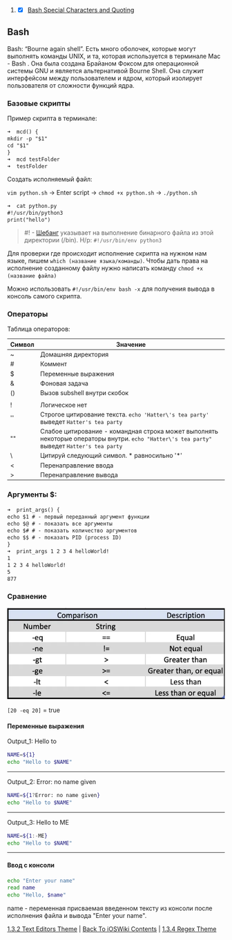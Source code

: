 1. - [x] [Bash Special Characters and Quoting](https://www.oreilly.com/library/view/learning-the-bash/1565923472/ch01s09.html)

## Bash

Bash: “Bourne again shell”. Есть много оболочек, которые могут выполнять команды UNIX, и та, которая используется в терминале Mac - Bash .
Она была создана Брайаном Фоксом для операционной системы GNU и является альтернативой Bourne Shell. Она служит интерфейсом между пользователем и ядром, который изолирует пользователя от сложности функций ядра.


### Базовые скрипты

Пример скрипта в терминале:

```console
➜  mcd() {
mkdir -p "$1"
cd "$1"
}
➜  mcd testFolder
➜  testFolder 
```

Создать исполняемый файл:

`vim python.sh` -> Enter script -> `chmod +x python.sh` -> `./python.sh`

```console
➜  cat python.py 
#!/usr/bin/python3
print("hello")
```


> #! - [Шебанг](https://ru.wikipedia.org/wiki/%D0%A8%D0%B5%D0%B1%D0%B0%D0%BD%D0%B3_(Unix)) указывает на выполнение бинарного файла из этой директории (/bin). Н/р: `#!/usr/bin/env python3`

Для проверки где происходит исполнение скрипта на нужном нам языке, пишем `which (название языка/команды)`. Чтобы дать права на исполнение созданному файлу нужно написать команду `chmod +x (название файла)`

Можно использовать `#!/usr/bin/env bash -x` для получения вывода в консоль самого скрипта.

### Операторы

Таблица операторов:

| Cимвол | Значение |
| ------------- |------------------|
| ~ | Домашняя директория |
| # | Коммент |
| $ | Переменные выражения |
| & | Фоновая задача |
| () | Вызов subshell внутри скобок |
| | | Или |
| ! | Логическое нет |
| '' | Строгое цитирование текста. `echo 'Hatter\'s tea party'` выведет `Hatter's tea party` |
| "" | Слабое цитирование - командная строка может выполнять некоторые операторы внутри. `echo "Hatter\'s tea party"` выведет `Hatter's tea party` |
| \ | Цитируй следующий символ. \* равносильно '*' |
| < | Перенаправление ввода |
| > | Перенаправление вывода |

### Аргументы $:

```console
➜  print_args() {
echo $1 # - первый переданный аргумент функции
echo $@ # - показать все аргументы
echo $# # - показать количество аргументов
echo $$ # - показать PID (process ID)
}
➜  print_args 1 2 3 4 helloWorld!
1
1 2 3 4 helloWorld!
5
877
```

### Сравнение

![Photo](https://github.com/eldaroid/pictures/blob/master/iOSWiki/Common/BashComparison.png?raw=true)

`[20 -eq 20]` = true

#### Переменные выражения

Output_1: Hello to 

```bash
NAME=${1}
echo "Hello to $NAME"
```

---

Output_2: Error: no name given

```bash
NAME=${1?Error: no name given}
echo "Hello to $NAME"
```

---

Output_3: Hello to ME

```bash
NAME=${1:-ME}
echo "Hello to $NAME"
```

---

#### Ввод с консоли

```bash
echo "Enter your name"
read name
echo "Hello, $name"
```

name - переменная присваемая введенном тексту из консоли после исполнения файла и вывода "Enter your name".

[1.3.2 Text Editors Theme](./1.3.2%20TextEditors/) | [Back To iOSWiki Contents](https://github.com/eldaroid/iOSWiki) |  [1.3.4 Regex Theme](./1.3.4%20Regex.md)
